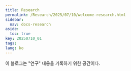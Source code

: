 ```yaml
---
title: Research
permalink: /Research/2025/07/10/welcome-research.html
sidebar:
  nav: docs-research
aside:
  toc: true
key: 20250710_01
tags: 
lang: ko
---
```


이 블로그는 "연구" 내용을 기록하기 위한 공간이다.








